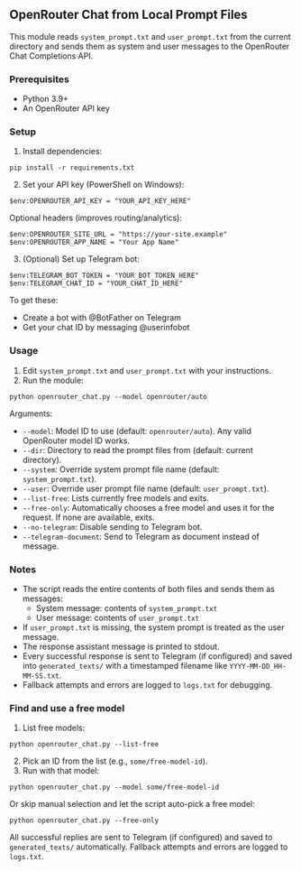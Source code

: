 ## OpenRouter Chat from Local Prompt Files

This module reads `system_prompt.txt` and `user_prompt.txt` from the current directory and sends them as system and user messages to the OpenRouter Chat Completions API.

### Prerequisites
- Python 3.9+
- An OpenRouter API key

### Setup
1. Install dependencies:

```
pip install -r requirements.txt
```

2. Set your API key (PowerShell on Windows):

```
$env:OPENROUTER_API_KEY = "YOUR_API_KEY_HERE"
```

Optional headers (improves routing/analytics):

```
$env:OPENROUTER_SITE_URL = "https://your-site.example"
$env:OPENROUTER_APP_NAME = "Your App Name"
```

3. (Optional) Set up Telegram bot:

```
$env:TELEGRAM_BOT_TOKEN = "YOUR_BOT_TOKEN_HERE"
$env:TELEGRAM_CHAT_ID = "YOUR_CHAT_ID_HERE"
```

To get these:
- Create a bot with @BotFather on Telegram
- Get your chat ID by messaging @userinfobot

### Usage
1. Edit `system_prompt.txt` and `user_prompt.txt` with your instructions.
2. Run the module:

```
python openrouter_chat.py --model openrouter/auto
```

Arguments:
- `--model`: Model ID to use (default: `openrouter/auto`). Any valid OpenRouter model ID works.
- `--dir`: Directory to read the prompt files from (default: current directory).
- `--system`: Override system prompt file name (default: `system_prompt.txt`).
- `--user`: Override user prompt file name (default: `user_prompt.txt`).
- `--list-free`: Lists currently free models and exits.
- `--free-only`: Automatically chooses a free model and uses it for the request. If none are available, exits.
- `--no-telegram`: Disable sending to Telegram bot.
- `--telegram-document`: Send to Telegram as document instead of message.

### Notes
- The script reads the entire contents of both files and sends them as messages:
  - System message: contents of `system_prompt.txt`
  - User message: contents of `user_prompt.txt`
- If `user_prompt.txt` is missing, the system prompt is treated as the user message.
- The response assistant message is printed to stdout.
- Every successful response is sent to Telegram (if configured) and saved into `generated_texts/` with a timestamped filename like `YYYY-MM-DD_HH-MM-SS.txt`.
- Fallback attempts and errors are logged to `logs.txt` for debugging.

### Find and use a free model
1. List free models:
```
python openrouter_chat.py --list-free
```
2. Pick an ID from the list (e.g., `some/free-model-id`).
3. Run with that model:
```
python openrouter_chat.py --model some/free-model-id
```

Or skip manual selection and let the script auto-pick a free model:
```
python openrouter_chat.py --free-only
```

All successful replies are sent to Telegram (if configured) and saved to `generated_texts/` automatically. Fallback attempts and errors are logged to `logs.txt`.